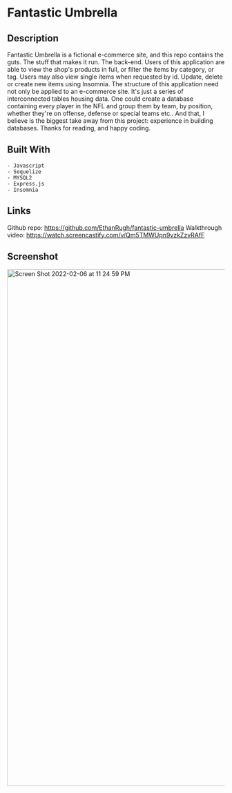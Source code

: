 # Fantastic Umbrella

## Description
Fantastic Umbrella is a fictional e-commerce site, and this repo contains the guts. The stuff that makes it run. The back-end. Users of this application are able to view the shop's products in full, or filter the items by category, or tag. Users may also view single items when requested by id. Update, delete or create new items using Insomnia. The structure of this application need not only be applied to an e-commerce site. It's just a series of interconnected tables housing data. One could create a database containing every player in the NFL and group them by team, by position, whether they're on offense, defense or special teams etc.. And that, I believe is the biggest take away from this project: experience in building databases. Thanks for reading, and happy coding.

## Built With
    - Javascript
    - Sequelize
    - MYSQL2
    - Express.js
    - Insomnia

## Links
Github repo: https://github.com/EthanRugh/fantastic-umbrella
Walkthrough video: https://watch.screencastify.com/v/Qm5TMWUpn9vzkZzvRAfF

## Screenshot
<img width="1198" alt="Screen Shot 2022-02-06 at 11 24 59 PM" src="https://user-images.githubusercontent.com/90535512/152729218-a5a831f7-49a5-4979-acbb-3ac3398d8b9f.png">